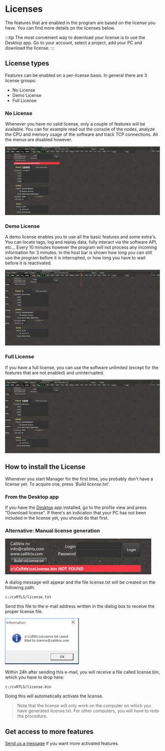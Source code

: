 # Licenses
The features that are enabled in the program are based on the license you have. You can find more details on the licenses below.

:::tip 
  The most convenient way to download your license is to use the Desktop app. Go to your account, select a project, add your PC and download the license.
:::

## License types
Features can be enabled on a per-license basis. In general there are 3 license groups:
- No License
- Demo License
- Full License

### No License
Whenever you have no valid license, only a couple of features will be available. You can for example read out the console of the nodes, analyze the CPU and memory usage of the software and track TCP connections. All the menus are disabled however.

![license_none](./img/cxRTLS/license_none.png)

### Demo License
A demo license enables you to use all the basic  features and some extra's. You can locate tags, log and replay data, fully interact via the software API, etc...
Every 10 minutes however the program will not process any incoming information for 3 minutes. In the host bar is shown how long you can still use the program before it is interrupted, or how long you have to wait before it is reactivated.

![license_demo](./img/cxRTLS/license_demo.png)

### Full License
If you have a full license, you can use the software unlimited (except for the features that are not enabled) and uninterrupted.

![license_full](./img/cxRTLS/license_full.png)


## How to install the License
Whenever you start Manager for the first time, you probably don't have a license yet. To acquire one, press _'Build license.txt'_.

### From the Desktop app

If you have the [Desktop](/hub/) app installed, go to the profile view and press "Download license". If there's an indication that your PC has not been included in the license yet, you should do that first.

### Alternative: Manual license generation
![license_build](./img/cxRTLS/license_build.png)

A dialog message will appear and the file license.txt will be created on the following path:
```
c:/cxRTLS/license.txt
```
Send this file to the e-mail address written in the dialog box to receive the proper license file.

![license_build](./img/cxRTLS/license_dialog.png)

Within 24h after sending this e-mail, you will receive a file called license.bin, which you have to drop here:
```
c:/cxRTLS/license.bin
```
Doing this will automatically activate the license.

> Note that the license will only work on the computer on which you have generated license.txt. For other computers, you will have to redo the procedure.

## Get access to more features
[Send us a message](https://www.rtloc.com/#contact) if you want more activated features.
